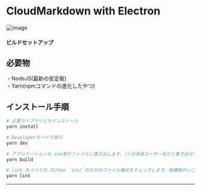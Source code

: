 # CloudMarkdown with Electron
![image](https://user-images.githubusercontent.com/29545778/161442713-3f36235e-52b0-4f8f-bef5-fc4a9e6830e1.png)




#### ビルドセットアップ
## 必要物
・NodeJS(最新の安定板)<br>
・Yarn(npmコマンドの進化したやつ)

## インストール手順
``` bash
# 必要ライブラリとかインストール
yarn install

# Developerモードで実行
yarn dev

# アプリケーションを.exe実行ファイルに書き出します。（※日本語ユーザー名だと書き出せないよ）
yarn build

# lint あうべての JS/Vue `src/`のなかのファイル構文をチェックします。結構細かいこと言う。。。
yarn lint

```

---
